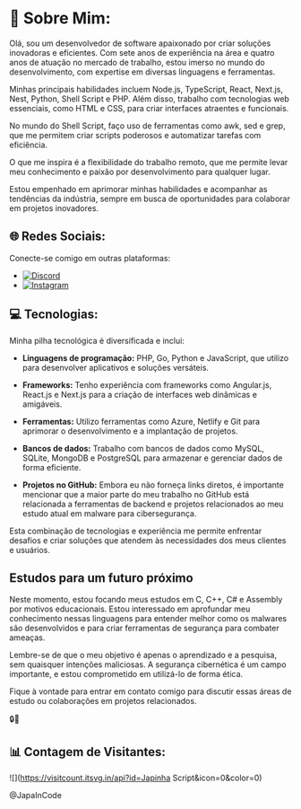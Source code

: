 # 💼 Sobre Mim:

Olá, sou um desenvolvedor de software apaixonado por criar soluções inovadoras e eficientes. Com sete anos de experiência na área e quatro anos de atuação no mercado de trabalho, estou imerso no mundo do desenvolvimento, com expertise em diversas linguagens e ferramentas.

Minhas principais habilidades incluem Node.js, TypeScript, React, Next.js, Nest, Python, Shell Script e PHP. Além disso, trabalho com tecnologias web essenciais, como HTML e CSS, para criar interfaces atraentes e funcionais.

No mundo do Shell Script, faço uso de ferramentas como awk, sed e grep, que me permitem criar scripts poderosos e automatizar tarefas com eficiência.

O que me inspira é a flexibilidade do trabalho remoto, que me permite levar meu conhecimento e paixão por desenvolvimento para qualquer lugar.

Estou empenhado em aprimorar minhas habilidades e acompanhar as tendências da indústria, sempre em busca de oportunidades para colaborar em projetos inovadores.

## 🌐 Redes Sociais:

Conecte-se comigo em outras plataformas:

- [![Discord](https://img.shields.io/badge/Discord-%237289DA.svg?logo=discord&logoColor=white)](htttps://discord.gg/'japoneslofy)
- [![Instagram](https://img.shields.io/badge/Instagram-%23E4405F.svg?logo=Instagram&logoColor=white)](https://instagram.com/@japaskt666)

## 💻 Tecnologias:

Minha pilha tecnológica é diversificada e inclui:

- **Linguagens de programação:** PHP, Go, Python e JavaScript, que utilizo para desenvolver aplicativos e soluções versáteis.

- **Frameworks:** Tenho experiência com frameworks como Angular.js, React.js e Next.js para a criação de interfaces web dinâmicas e amigáveis.

- **Ferramentas:** Utilizo ferramentas como Azure, Netlify e Git para aprimorar o desenvolvimento e a implantação de projetos.

- **Bancos de dados:** Trabalho com bancos de dados como MySQL, SQLite, MongoDB e PostgreSQL para armazenar e gerenciar dados de forma eficiente.

- **Projetos no GitHub:** Embora eu não forneça links diretos, é importante mencionar que a maior parte do meu trabalho no GitHub está relacionada a ferramentas de backend e projetos relacionados ao meu estudo atual em malware para cibersegurança.

Esta combinação de tecnologias e experiência me permite enfrentar desafios e criar soluções que atendem às necessidades dos meus clientes e usuários.

## Estudos para um futuro próximo

Neste momento, estou focando meus estudos em C, C++, C# e Assembly por motivos educacionais. Estou interessado em aprofundar meu conhecimento nessas linguagens para entender melhor como os malwares são desenvolvidos e para criar ferramentas de segurança para combater ameaças. 

Lembre-se de que o meu objetivo é apenas o aprendizado e a pesquisa, sem quaisquer intenções maliciosas. A segurança cibernética é um campo importante, e estou comprometido em utilizá-lo de forma ética.

Fique à vontade para entrar em contato comigo para discutir essas áreas de estudo ou colaborações em projetos relacionados.

🔒👾

## 📊 Contagem de Visitantes:

![](https://visitcount.itsvg.in/api?id=Japinha Script&icon=0&color=0)

@JapaInCode
